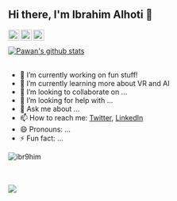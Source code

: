 ## Hi there, I'm Ibrahim Alhoti 👋

<a href="https://twitter.com/Ibrahim_Alhoti">
  <img align="left" alt="Ibrahim's Twitter" width="22px" src="https://cdn.jsdelivr.net/npm/simple-icons@v3/icons/twitter.svg" />
</a>
<a href="https://linkedin.com/in/ibrahim-al-hote-6baa6a93">
  <img align="left" alt="Ibrahim's Linkdein" width="22px" src="https://cdn.jsdelivr.net/npm/simple-icons@v3/icons/linkedin.svg" />
</a>
<a href="https://github.com/ibr9him">
  <img align="left" alt="Ibrahim's Github" width="22px" src="https://cdn.jsdelivr.net/npm/simple-icons@v3/icons/github.svg" />
</a>

<br/>
<br/>

<a href="https://github.com/ibr9him">
 <img align="center" src="https://github-readme-stats.vercel.app/api?username=ibr9him&show_icons=true&theme=light&line_height=27" alt="Pawan's github stats"/>
</a>

<br/>
<br/>

- 🔭 I’m currently working on fun stuff!
- 🌱 I’m currently learning more about VR and AI
- 👯 I’m looking to collaborate on ...
- 🤔 I’m looking for help with ...
- 💬 Ask me about ...
- 📫 How to reach me: [Twitter](https://twitter.com/Ibrahim_Alhoti), [LinkedIn](https://linkedin.com/in/ibrahim-al-hote-6baa6a93)
- 😄 Pronouns: ...
- ⚡ Fun fact: ...


<p align="left"> <img src="https://komarev.com/ghpvc/?username=ibr9him&label=Views&color=blue&style=plastic" alt="ibr9him" /> </p>

<br/>
<br/>

<a href="https://github.com/ibr9him">
  <img align="center" src="https://github-readme-stats.vercel.app/api/top-langs/?username=ibr9him&theme=light&hide_langs_below=1" />
</a>

<br/>
<br/>

